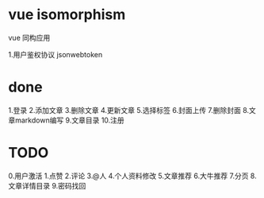 # vue isomorphism

vue 同构应用

1.用户鉴权协议
jsonwebtoken
# done
1.登录
2.添加文章
3.删除文章
4.更新文章
5.选择标签
6.封面上传
7.删除封面
8.文章markdown编写
9.文章目录
10.注册
# TODO
0.用户激活
1.点赞
2.评论
3.@人
4.个人资料修改
5.文章推荐
6.大牛推荐
7.分页
8.文章详情目录
9.密码找回